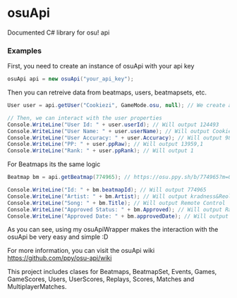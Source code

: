 # osuApi
Documented C# library for osu! api

<h3>Examples</h3>

First, you need to create an instance of osuApi with your api key
```csharp
osuApi api = new osuApi("your_api_key");
```

Then you can retreive data from beatmaps, users, beatmapsets, etc.
```csharp
User user = api.getUser("Cookiezi", GameMode.osu, null); // We create an instance of User and retreive data for Cookiezi.

// Then, we can interact with the user properties
Console.WriteLine("User Id: " + user.userId); // Will output 124493
Console.WriteLine("User Name: " + user.userName); // Will output Cookiezi
Console.WriteLine("User Accuracy: " + user.Accuracy); // Will output 98,7263565063477
Console.WriteLine("PP: " + user.ppRaw); // Will output 13959,1
Console.WriteLine("Rank: " + user.ppRank); // Will output 1
```
For Beatmaps its the same logic

```csharp
Beatmap bm = api.getBeatmap(774965); // https://osu.ppy.sh/b/774965?m=0

Console.WriteLine("Id: " + bm.beatmapId); // Will output 774965
Console.WriteLine("Artist: " + bm.Artist); // Will output kradness&Reol
Console.WriteLine("Song: " + bm.Title); // Will output Remote Control
Console.WriteLine("Approved Status: " + bm.Approved); // Will output Ranked
Console.WriteLine("Approved Date: " + bm.approvedDate); // Will output 18-04-2016 12:00:26
```
As you can see, using my osuApiWrapper makes the interaction with the osuApi be very easy and simple :D

For more information, you can visit the osuApi wiki https://github.com/ppy/osu-api/wiki

This project includes clases for Beatmaps, BeatmapSet, Events, Games, GameScores, Users, UserScores, Replays, Scores, Matches and MultiplayerMatches.
